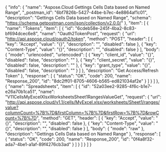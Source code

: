 {
  "info": {
    "name": "Aspose.Cloud Gettings Cells Data based on Named Range",
    "_postman_id": "6bf7826b-5427-44be-b7ec-4e8864af1c01",
    "description": "Gettings Cells Data based on Named Range",
    "schema": "https://schema.getpostman.com/json/collection/v2.0.0/"
  },
  "item": [
    {
      "name": "Tokens",
      "item": [
        {
          "id": "6cdeb58e-245f-4ba2-8c83-bf694dcec6e8",
          "name": "Oauth2TokenPost",
          "request": {
            "url": "http://api.aspose.cloud/oauth2/token",
            "method": "POST",
            "header": [
              {
                "key": "Accept",
                "value": "{}",
                "description": "",
                "disabled": false
              },
              {
                "key": "Content-Type",
                "value": "{}",
                "description": "",
                "disabled": false
              }
            ],
            "body": {
              "mode": "urlencoded",
              "urlencoded": [
                {
                  "key": "client_id",
                  "value": "{}",
                  "disabled": false,
                  "description": ""
                },
                {
                  "key": "client_secret",
                  "value": "{}",
                  "disabled": false,
                  "description": ""
                },
                {
                  "key": "grant_type",
                  "value": "{}",
                  "disabled": false,
                  "description": ""
                }
              ]
            },
            "description": "Get Access/Refresh Token"
          },
          "response": [
            {
              "status": "OK",
              "code": 200,
              "name": "Response_200",
              "id": "8dc2ff01-8705-4606-b565-ed821034af2e"
            }
          ]
        }
      ]
    },
    {
      "name": "Spreadsheets",
      "item": [
        {
          "id": "52a03ee2-9285-4f6c-b1e7-e26a70b1ca51",
          "name": "V11CellsMyExcelXlsxWorksheetsSheet1RangesValueGet",
          "request": {
            "url": "http://api.aspose.cloud/v1.1/cells/MyExcel.xlsx/worksheets/Sheet1/ranges/value?columnCount=%7B%7D&firstColumn=%7B%7D&firstRow=%7B%7D&rowCount=%7B%7D",
            "method": "GET",
            "header": [
              {
                "key": "Accept",
                "value": "{}",
                "description": "",
                "disabled": false
              },
              {
                "key": "Content-Type",
                "value": "{}",
                "description": "",
                "disabled": false
              }
            ],
            "body": {
              "mode": "raw"
            },
            "description": "Gettings Cells Data based on Named Range"
          },
          "response": [
            {
              "status": "OK",
              "code": 200,
              "name": "Response_200",
              "id": "0f4a8f32-ada7-4be1-a1af-89f4276cb3ad"
            }
          ]
        }
      ]
    }
  ]
}